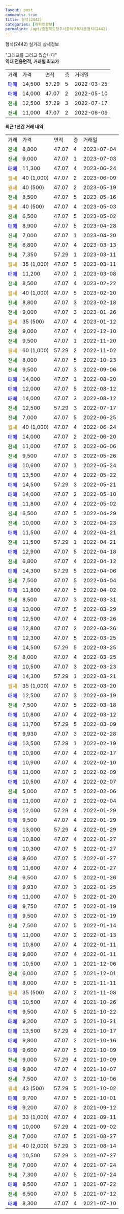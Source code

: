 ```yaml
---
layout: post
comments: true
title: 형석(2442)
categories: [아파트정보]
permalink: /apt/충청북도청주시흥덕구복대동형석(2442)
---
```


형석(2442) 실거래 상세정보

<script type="text/javascript">
  google.charts.load('current', {'packages':['line', 'corechart']});
  google.charts.setOnLoadCallback(drawChart);

  function drawChart() {
    var data = new google.visualization.DataTable();
    data.addColumn('date', '거래일');
    data.addColumn('number', "매매");
    data.addColumn('number', "전세");
    data.addColumn('number', "전매");

    data.addRows([[new Date(Date.parse("2023-07-04")), null, 8800, null], [new Date(Date.parse("2023-07-03")), null, 9000, null], [new Date(Date.parse("2023-06-24")), 11300, null, null], [new Date(Date.parse("2023-06-09")), null, null, null], [new Date(Date.parse("2023-05-19")), null, null, null], [new Date(Date.parse("2023-05-16")), null, 8500, null], [new Date(Date.parse("2023-05-03")), null, null, null], [new Date(Date.parse("2023-05-02")), null, 6500, null], [new Date(Date.parse("2023-04-28")), 8900, null, null], [new Date(Date.parse("2023-04-20")), null, 7000, null], [new Date(Date.parse("2023-03-13")), null, 6800, null], [new Date(Date.parse("2023-03-11")), null, 7350, null], [new Date(Date.parse("2023-03-11")), null, null, null], [new Date(Date.parse("2023-03-08")), 11200, null, null], [new Date(Date.parse("2023-02-22")), null, 8500, null], [new Date(Date.parse("2023-02-20")), null, null, null], [new Date(Date.parse("2023-02-18")), null, 8800, null], [new Date(Date.parse("2023-01-26")), null, 9000, null], [new Date(Date.parse("2023-01-12")), null, null, null], [new Date(Date.parse("2022-12-10")), null, 9000, null], [new Date(Date.parse("2022-11-20")), null, 9500, null], [new Date(Date.parse("2022-11-02")), null, null, null], [new Date(Date.parse("2022-10-23")), null, 8000, null], [new Date(Date.parse("2022-09-06")), null, 9500, null], [new Date(Date.parse("2022-08-20")), 14000, null, null], [new Date(Date.parse("2022-08-12")), 12000, null, null], [new Date(Date.parse("2022-08-12")), 14000, null, null], [new Date(Date.parse("2022-07-17")), null, 12500, null], [new Date(Date.parse("2022-06-25")), null, 7000, null], [new Date(Date.parse("2022-06-24")), null, null, null], [new Date(Date.parse("2022-06-20")), 14000, null, null], [new Date(Date.parse("2022-06-06")), null, 11000, null], [new Date(Date.parse("2022-05-26")), null, 9500, null], [new Date(Date.parse("2022-05-24")), 10600, null, null], [new Date(Date.parse("2022-05-22")), 13500, null, null], [new Date(Date.parse("2022-05-21")), 14500, null, null], [new Date(Date.parse("2022-05-10")), 14000, null, null], [new Date(Date.parse("2022-05-02")), 11800, null, null], [new Date(Date.parse("2022-04-29")), null, 6500, null], [new Date(Date.parse("2022-04-23")), null, 10000, null], [new Date(Date.parse("2022-04-21")), 11500, null, null], [new Date(Date.parse("2022-04-21")), null, 11500, null], [new Date(Date.parse("2022-04-18")), 12900, null, null], [new Date(Date.parse("2022-04-12")), null, 6800, null], [new Date(Date.parse("2022-04-06")), 14300, null, null], [new Date(Date.parse("2022-04-04")), null, 7500, null], [new Date(Date.parse("2022-04-02")), 11800, null, null], [new Date(Date.parse("2022-03-31")), null, 8500, null], [new Date(Date.parse("2022-03-29")), 13000, null, null], [new Date(Date.parse("2022-03-26")), 12500, null, null], [new Date(Date.parse("2022-03-26")), 12800, null, null], [new Date(Date.parse("2022-03-25")), 12300, null, null], [new Date(Date.parse("2022-03-25")), 14500, null, null], [new Date(Date.parse("2022-03-25")), null, 8000, null], [new Date(Date.parse("2022-03-23")), 10500, null, null], [new Date(Date.parse("2022-03-21")), 14300, null, null], [new Date(Date.parse("2022-03-20")), null, null, null], [new Date(Date.parse("2022-03-19")), 12500, null, null], [new Date(Date.parse("2022-03-18")), null, 7500, null], [new Date(Date.parse("2022-03-12")), 10800, null, null], [new Date(Date.parse("2022-03-09")), 11700, null, null], [new Date(Date.parse("2022-02-28")), 9930, null, null], [new Date(Date.parse("2022-02-19")), 13500, null, null], [new Date(Date.parse("2022-02-17")), 10900, null, null], [new Date(Date.parse("2022-02-10")), 10900, null, null], [new Date(Date.parse("2022-02-09")), 11000, null, null], [new Date(Date.parse("2022-02-07")), 10500, null, null], [new Date(Date.parse("2022-02-06")), null, 5000, null], [new Date(Date.parse("2022-02-04")), 11000, null, null], [new Date(Date.parse("2022-01-29")), 12000, null, null], [new Date(Date.parse("2022-01-29")), 9500, null, null], [new Date(Date.parse("2022-01-29")), 13000, null, null], [new Date(Date.parse("2022-01-27")), 10800, null, null], [new Date(Date.parse("2022-01-27")), 10300, null, null], [new Date(Date.parse("2022-01-27")), 9600, null, null], [new Date(Date.parse("2022-01-27")), 11600, null, null], [new Date(Date.parse("2022-01-26")), null, 6500, null], [new Date(Date.parse("2022-01-25")), 9930, null, null], [new Date(Date.parse("2022-01-20")), 11000, null, null], [new Date(Date.parse("2022-01-19")), 9750, null, null], [new Date(Date.parse("2022-01-19")), 9500, null, null], [new Date(Date.parse("2022-01-14")), null, 7500, null], [new Date(Date.parse("2022-01-13")), 11000, null, null], [new Date(Date.parse("2022-01-11")), 10800, null, null], [new Date(Date.parse("2022-01-11")), 9800, null, null], [new Date(Date.parse("2021-12-06")), 10500, null, null], [new Date(Date.parse("2021-12-01")), null, 6000, null], [new Date(Date.parse("2021-11-11")), 8000, null, null], [new Date(Date.parse("2021-11-08")), null, null, null], [new Date(Date.parse("2021-10-26")), 10500, null, null], [new Date(Date.parse("2021-10-22")), 9500, null, null], [new Date(Date.parse("2021-10-21")), 9200, null, null], [new Date(Date.parse("2021-10-17")), 13500, null, null], [new Date(Date.parse("2021-10-16")), 9800, null, null], [new Date(Date.parse("2021-10-09")), 9600, null, null], [new Date(Date.parse("2021-10-09")), null, 9000, null], [new Date(Date.parse("2021-10-07")), 9800, null, null], [new Date(Date.parse("2021-10-06")), null, 7500, null], [new Date(Date.parse("2021-10-02")), null, null, null], [new Date(Date.parse("2021-10-01")), 9700, null, null], [new Date(Date.parse("2021-09-12")), 9200, null, null], [new Date(Date.parse("2021-09-11")), null, null, null], [new Date(Date.parse("2021-09-02")), 10000, null, null], [new Date(Date.parse("2021-08-27")), null, 7000, null], [new Date(Date.parse("2021-08-14")), null, null, null], [new Date(Date.parse("2021-07-27")), 10500, null, null], [new Date(Date.parse("2021-07-24")), null, 7000, null], [new Date(Date.parse("2021-07-24")), null, 7300, null], [new Date(Date.parse("2021-07-22")), 9500, null, null], [new Date(Date.parse("2021-07-12")), null, 6500, null], [new Date(Date.parse("2021-07-10")), 8300, null, null]]);

    var options = {
      hAxis: {
        format: 'yyyy/MM/dd'
      },    
      lineWidth: 0,
      pointsVisible: true,    
      title: '최근 1년간 유형별 실거래가 분포',
      legend: { position: 'bottom' }
    };

    var formatter = new google.visualization.NumberFormat({pattern:'###,###'} );
    formatter.format(data, 1);
    formatter.format(data, 2);
    
    setTimeout(function() {
        var chart = new google.visualization.LineChart(document.getElementById('columnchart_material'));
        chart.draw(data, (options));
        document.getElementById('loading').style.display = 'none';
    }, 200);
  }
</script>


<div id="loading" style="z-index:20; display: block; margin-left: 0px">"그래프를 그리고 있습니다"</div>
<div id="columnchart_material" style="width: 95%; margin-left: 0px; display: block"></div>
<!-- contents start -->
<b>역대 전용면적, 거래별 최고가</b>
<table class="sortable">
    <tr>
      <td>거래</td>
      <td>가격</td>
      <td>면적</td>
      <td>층</td>
      <td>거래일</td>
    </tr>
        <tr>
          <td><a style="color: blue">매매</a></td>
          <td>14,500</td>
          <td>57.29</td>
          <td>5</td>
          <td>2022-03-25</td>
        </tr>            <tr>
          <td><a style="color: blue">매매</a></td>
          <td>14,000</td>
          <td>47.07</td>
          <td>2</td>
          <td>2022-05-10</td>
        </tr>        
        <tr>
              <td><a style="color: darkgreen">전세</a></td>
              <td>12,500</td>
              <td>57.29</td>
              <td>3</td>
              <td>2022-07-17</td>
            </tr>            <tr>
              <td><a style="color: darkgreen">전세</a></td>
              <td>11,000</td>
              <td>47.07</td>
              <td>2</td>
              <td>2022-06-06</td>
            </tr>        
    
</table>

<b>최근 1년간 거래 내역</b>

<table class="sortable">
    <tr>
      <td>거래</td>
      <td>가격</td>
      <td>면적</td>
      <td>층</td>
      <td>거래일</td>
    </tr>
    <tr>
      <td><a style="color: darkgreen">전세</a></td>
      <td>8,800</td>
      <td>47.07</td>
      <td>4</td>
      <td>2023-07-04</td>
    </tr>          <tr>
      <td><a style="color: darkgreen">전세</a></td>
      <td>9,000</td>
      <td>47.07</td>
      <td>1</td>
      <td>2023-07-03</td>
    </tr>          <tr>
      <td><a style="color: blue">매매</a></td>
      <td>11,300</td>
      <td>47.07</td>
      <td>4</td>
      <td>2023-06-24</td>
    </tr>          <tr>
      <td><a style="color: darkgoldenrod">월세</a></td>
      <td>40 (1,000)</td>
      <td>47.07</td>
      <td>2</td>
      <td>2023-06-09</td>
    </tr>          <tr>
      <td><a style="color: darkgoldenrod">월세</a></td>
      <td>40 (500)</td>
      <td>47.07</td>
      <td>2</td>
      <td>2023-05-19</td>
    </tr>          <tr>
      <td><a style="color: darkgreen">전세</a></td>
      <td>8,500</td>
      <td>47.07</td>
      <td>5</td>
      <td>2023-05-16</td>
    </tr>          <tr>
      <td><a style="color: darkgoldenrod">월세</a></td>
      <td>40 (500)</td>
      <td>47.07</td>
      <td>4</td>
      <td>2023-05-03</td>
    </tr>          <tr>
      <td><a style="color: darkgreen">전세</a></td>
      <td>6,500</td>
      <td>47.07</td>
      <td>5</td>
      <td>2023-05-02</td>
    </tr>          <tr>
      <td><a style="color: blue">매매</a></td>
      <td>8,900</td>
      <td>47.07</td>
      <td>5</td>
      <td>2023-04-28</td>
    </tr>          <tr>
      <td><a style="color: darkgreen">전세</a></td>
      <td>7,000</td>
      <td>47.07</td>
      <td>1</td>
      <td>2023-04-20</td>
    </tr>          <tr>
      <td><a style="color: darkgreen">전세</a></td>
      <td>6,800</td>
      <td>47.07</td>
      <td>4</td>
      <td>2023-03-13</td>
    </tr>          <tr>
      <td><a style="color: darkgreen">전세</a></td>
      <td>7,350</td>
      <td>57.29</td>
      <td>1</td>
      <td>2023-03-11</td>
    </tr>          <tr>
      <td><a style="color: darkgoldenrod">월세</a></td>
      <td>35 (1,000)</td>
      <td>47.07</td>
      <td>5</td>
      <td>2023-03-11</td>
    </tr>          <tr>
      <td><a style="color: blue">매매</a></td>
      <td>11,200</td>
      <td>47.07</td>
      <td>2</td>
      <td>2023-03-08</td>
    </tr>          <tr>
      <td><a style="color: darkgreen">전세</a></td>
      <td>8,500</td>
      <td>47.07</td>
      <td>4</td>
      <td>2023-02-22</td>
    </tr>          <tr>
      <td><a style="color: darkgoldenrod">월세</a></td>
      <td>40 (1,000)</td>
      <td>47.07</td>
      <td>5</td>
      <td>2023-02-20</td>
    </tr>          <tr>
      <td><a style="color: darkgreen">전세</a></td>
      <td>8,800</td>
      <td>47.07</td>
      <td>3</td>
      <td>2023-02-18</td>
    </tr>          <tr>
      <td><a style="color: darkgreen">전세</a></td>
      <td>9,000</td>
      <td>47.07</td>
      <td>3</td>
      <td>2023-01-26</td>
    </tr>          <tr>
      <td><a style="color: darkgoldenrod">월세</a></td>
      <td>35 (500)</td>
      <td>47.07</td>
      <td>4</td>
      <td>2023-01-12</td>
    </tr>          <tr>
      <td><a style="color: darkgreen">전세</a></td>
      <td>9,000</td>
      <td>47.07</td>
      <td>4</td>
      <td>2022-12-10</td>
    </tr>          <tr>
      <td><a style="color: darkgreen">전세</a></td>
      <td>9,500</td>
      <td>47.07</td>
      <td>1</td>
      <td>2022-11-20</td>
    </tr>          <tr>
      <td><a style="color: darkgoldenrod">월세</a></td>
      <td>60 (1,000)</td>
      <td>57.29</td>
      <td>2</td>
      <td>2022-11-02</td>
    </tr>          <tr>
      <td><a style="color: darkgreen">전세</a></td>
      <td>8,000</td>
      <td>47.07</td>
      <td>5</td>
      <td>2022-10-23</td>
    </tr>          <tr>
      <td><a style="color: darkgreen">전세</a></td>
      <td>9,500</td>
      <td>47.07</td>
      <td>3</td>
      <td>2022-09-06</td>
    </tr>          <tr>
      <td><a style="color: blue">매매</a></td>
      <td>14,000</td>
      <td>47.07</td>
      <td>1</td>
      <td>2022-08-20</td>
    </tr>          <tr>
      <td><a style="color: blue">매매</a></td>
      <td>12,000</td>
      <td>47.07</td>
      <td>5</td>
      <td>2022-08-12</td>
    </tr>          <tr>
      <td><a style="color: blue">매매</a></td>
      <td>14,000</td>
      <td>47.07</td>
      <td>3</td>
      <td>2022-08-12</td>
    </tr>          <tr>
      <td><a style="color: darkgreen">전세</a></td>
      <td>12,500</td>
      <td>57.29</td>
      <td>3</td>
      <td>2022-07-17</td>
    </tr>          <tr>
      <td><a style="color: darkgreen">전세</a></td>
      <td>7,000</td>
      <td>47.07</td>
      <td>5</td>
      <td>2022-06-25</td>
    </tr>          <tr>
      <td><a style="color: darkgoldenrod">월세</a></td>
      <td>40 (1,000)</td>
      <td>47.07</td>
      <td>4</td>
      <td>2022-06-24</td>
    </tr>          <tr>
      <td><a style="color: blue">매매</a></td>
      <td>14,000</td>
      <td>47.07</td>
      <td>2</td>
      <td>2022-06-20</td>
    </tr>          <tr>
      <td><a style="color: darkgreen">전세</a></td>
      <td>11,000</td>
      <td>47.07</td>
      <td>2</td>
      <td>2022-06-06</td>
    </tr>          <tr>
      <td><a style="color: darkgreen">전세</a></td>
      <td>9,500</td>
      <td>47.07</td>
      <td>3</td>
      <td>2022-05-26</td>
    </tr>          <tr>
      <td><a style="color: blue">매매</a></td>
      <td>10,600</td>
      <td>47.07</td>
      <td>1</td>
      <td>2022-05-24</td>
    </tr>          <tr>
      <td><a style="color: blue">매매</a></td>
      <td>13,500</td>
      <td>47.07</td>
      <td>4</td>
      <td>2022-05-22</td>
    </tr>          <tr>
      <td><a style="color: blue">매매</a></td>
      <td>14,500</td>
      <td>57.29</td>
      <td>3</td>
      <td>2022-05-21</td>
    </tr>          <tr>
      <td><a style="color: blue">매매</a></td>
      <td>14,000</td>
      <td>47.07</td>
      <td>2</td>
      <td>2022-05-10</td>
    </tr>          <tr>
      <td><a style="color: blue">매매</a></td>
      <td>11,800</td>
      <td>47.07</td>
      <td>4</td>
      <td>2022-05-02</td>
    </tr>          <tr>
      <td><a style="color: darkgreen">전세</a></td>
      <td>6,500</td>
      <td>47.07</td>
      <td>5</td>
      <td>2022-04-29</td>
    </tr>          <tr>
      <td><a style="color: darkgreen">전세</a></td>
      <td>10,000</td>
      <td>47.07</td>
      <td>3</td>
      <td>2022-04-23</td>
    </tr>          <tr>
      <td><a style="color: blue">매매</a></td>
      <td>11,500</td>
      <td>47.07</td>
      <td>4</td>
      <td>2022-04-21</td>
    </tr>          <tr>
      <td><a style="color: darkgreen">전세</a></td>
      <td>11,500</td>
      <td>57.29</td>
      <td>1</td>
      <td>2022-04-21</td>
    </tr>          <tr>
      <td><a style="color: blue">매매</a></td>
      <td>12,900</td>
      <td>47.07</td>
      <td>5</td>
      <td>2022-04-18</td>
    </tr>          <tr>
      <td><a style="color: darkgreen">전세</a></td>
      <td>6,800</td>
      <td>47.07</td>
      <td>4</td>
      <td>2022-04-12</td>
    </tr>          <tr>
      <td><a style="color: blue">매매</a></td>
      <td>14,300</td>
      <td>57.29</td>
      <td>5</td>
      <td>2022-04-06</td>
    </tr>          <tr>
      <td><a style="color: darkgreen">전세</a></td>
      <td>7,500</td>
      <td>47.07</td>
      <td>5</td>
      <td>2022-04-04</td>
    </tr>          <tr>
      <td><a style="color: blue">매매</a></td>
      <td>11,800</td>
      <td>47.07</td>
      <td>5</td>
      <td>2022-04-02</td>
    </tr>          <tr>
      <td><a style="color: darkgreen">전세</a></td>
      <td>8,500</td>
      <td>47.07</td>
      <td>3</td>
      <td>2022-03-31</td>
    </tr>          <tr>
      <td><a style="color: blue">매매</a></td>
      <td>13,000</td>
      <td>47.07</td>
      <td>5</td>
      <td>2022-03-29</td>
    </tr>          <tr>
      <td><a style="color: blue">매매</a></td>
      <td>12,500</td>
      <td>47.07</td>
      <td>4</td>
      <td>2022-03-26</td>
    </tr>          <tr>
      <td><a style="color: blue">매매</a></td>
      <td>12,800</td>
      <td>47.07</td>
      <td>2</td>
      <td>2022-03-26</td>
    </tr>          <tr>
      <td><a style="color: blue">매매</a></td>
      <td>12,300</td>
      <td>47.07</td>
      <td>5</td>
      <td>2022-03-25</td>
    </tr>          <tr>
      <td><a style="color: blue">매매</a></td>
      <td>14,500</td>
      <td>57.29</td>
      <td>5</td>
      <td>2022-03-25</td>
    </tr>          <tr>
      <td><a style="color: darkgreen">전세</a></td>
      <td>8,000</td>
      <td>47.07</td>
      <td>4</td>
      <td>2022-03-25</td>
    </tr>          <tr>
      <td><a style="color: blue">매매</a></td>
      <td>10,500</td>
      <td>47.07</td>
      <td>3</td>
      <td>2022-03-23</td>
    </tr>          <tr>
      <td><a style="color: blue">매매</a></td>
      <td>14,300</td>
      <td>57.29</td>
      <td>1</td>
      <td>2022-03-21</td>
    </tr>          <tr>
      <td><a style="color: darkgoldenrod">월세</a></td>
      <td>35 (1,000)</td>
      <td>47.07</td>
      <td>5</td>
      <td>2022-03-20</td>
    </tr>          <tr>
      <td><a style="color: blue">매매</a></td>
      <td>12,500</td>
      <td>47.07</td>
      <td>3</td>
      <td>2022-03-19</td>
    </tr>          <tr>
      <td><a style="color: darkgreen">전세</a></td>
      <td>7,500</td>
      <td>47.07</td>
      <td>5</td>
      <td>2022-03-18</td>
    </tr>          <tr>
      <td><a style="color: blue">매매</a></td>
      <td>10,800</td>
      <td>47.07</td>
      <td>4</td>
      <td>2022-03-12</td>
    </tr>          <tr>
      <td><a style="color: blue">매매</a></td>
      <td>11,700</td>
      <td>57.29</td>
      <td>5</td>
      <td>2022-03-09</td>
    </tr>          <tr>
      <td><a style="color: blue">매매</a></td>
      <td>9,930</td>
      <td>47.07</td>
      <td>3</td>
      <td>2022-02-28</td>
    </tr>          <tr>
      <td><a style="color: blue">매매</a></td>
      <td>13,500</td>
      <td>57.29</td>
      <td>1</td>
      <td>2022-02-19</td>
    </tr>          <tr>
      <td><a style="color: blue">매매</a></td>
      <td>10,900</td>
      <td>47.07</td>
      <td>4</td>
      <td>2022-02-17</td>
    </tr>          <tr>
      <td><a style="color: blue">매매</a></td>
      <td>10,900</td>
      <td>47.07</td>
      <td>4</td>
      <td>2022-02-10</td>
    </tr>          <tr>
      <td><a style="color: blue">매매</a></td>
      <td>11,000</td>
      <td>47.07</td>
      <td>2</td>
      <td>2022-02-09</td>
    </tr>          <tr>
      <td><a style="color: blue">매매</a></td>
      <td>10,500</td>
      <td>47.07</td>
      <td>4</td>
      <td>2022-02-07</td>
    </tr>          <tr>
      <td><a style="color: darkgreen">전세</a></td>
      <td>5,000</td>
      <td>47.07</td>
      <td>5</td>
      <td>2022-02-06</td>
    </tr>          <tr>
      <td><a style="color: blue">매매</a></td>
      <td>11,000</td>
      <td>47.07</td>
      <td>2</td>
      <td>2022-02-04</td>
    </tr>          <tr>
      <td><a style="color: blue">매매</a></td>
      <td>12,000</td>
      <td>57.29</td>
      <td>4</td>
      <td>2022-01-29</td>
    </tr>          <tr>
      <td><a style="color: blue">매매</a></td>
      <td>9,500</td>
      <td>47.07</td>
      <td>4</td>
      <td>2022-01-29</td>
    </tr>          <tr>
      <td><a style="color: blue">매매</a></td>
      <td>13,000</td>
      <td>57.29</td>
      <td>4</td>
      <td>2022-01-29</td>
    </tr>          <tr>
      <td><a style="color: blue">매매</a></td>
      <td>10,800</td>
      <td>47.07</td>
      <td>4</td>
      <td>2022-01-27</td>
    </tr>          <tr>
      <td><a style="color: blue">매매</a></td>
      <td>10,300</td>
      <td>47.07</td>
      <td>5</td>
      <td>2022-01-27</td>
    </tr>          <tr>
      <td><a style="color: blue">매매</a></td>
      <td>9,600</td>
      <td>47.07</td>
      <td>5</td>
      <td>2022-01-27</td>
    </tr>          <tr>
      <td><a style="color: blue">매매</a></td>
      <td>11,600</td>
      <td>47.07</td>
      <td>4</td>
      <td>2022-01-27</td>
    </tr>          <tr>
      <td><a style="color: darkgreen">전세</a></td>
      <td>6,500</td>
      <td>47.07</td>
      <td>5</td>
      <td>2022-01-26</td>
    </tr>          <tr>
      <td><a style="color: blue">매매</a></td>
      <td>9,930</td>
      <td>47.07</td>
      <td>3</td>
      <td>2022-01-25</td>
    </tr>          <tr>
      <td><a style="color: blue">매매</a></td>
      <td>11,000</td>
      <td>47.07</td>
      <td>5</td>
      <td>2022-01-20</td>
    </tr>          <tr>
      <td><a style="color: blue">매매</a></td>
      <td>9,750</td>
      <td>47.07</td>
      <td>5</td>
      <td>2022-01-19</td>
    </tr>          <tr>
      <td><a style="color: blue">매매</a></td>
      <td>9,500</td>
      <td>47.07</td>
      <td>3</td>
      <td>2022-01-19</td>
    </tr>          <tr>
      <td><a style="color: darkgreen">전세</a></td>
      <td>7,500</td>
      <td>47.07</td>
      <td>5</td>
      <td>2022-01-14</td>
    </tr>          <tr>
      <td><a style="color: blue">매매</a></td>
      <td>11,000</td>
      <td>47.07</td>
      <td>2</td>
      <td>2022-01-13</td>
    </tr>          <tr>
      <td><a style="color: blue">매매</a></td>
      <td>10,800</td>
      <td>47.07</td>
      <td>4</td>
      <td>2022-01-11</td>
    </tr>          <tr>
      <td><a style="color: blue">매매</a></td>
      <td>9,800</td>
      <td>47.07</td>
      <td>4</td>
      <td>2022-01-11</td>
    </tr>          <tr>
      <td><a style="color: blue">매매</a></td>
      <td>10,500</td>
      <td>47.07</td>
      <td>1</td>
      <td>2021-12-06</td>
    </tr>          <tr>
      <td><a style="color: darkgreen">전세</a></td>
      <td>6,000</td>
      <td>47.07</td>
      <td>5</td>
      <td>2021-12-01</td>
    </tr>          <tr>
      <td><a style="color: blue">매매</a></td>
      <td>8,000</td>
      <td>47.07</td>
      <td>5</td>
      <td>2021-11-11</td>
    </tr>          <tr>
      <td><a style="color: darkgoldenrod">월세</a></td>
      <td>35 (500)</td>
      <td>47.07</td>
      <td>2</td>
      <td>2021-11-08</td>
    </tr>          <tr>
      <td><a style="color: blue">매매</a></td>
      <td>10,500</td>
      <td>47.07</td>
      <td>4</td>
      <td>2021-10-26</td>
    </tr>          <tr>
      <td><a style="color: blue">매매</a></td>
      <td>9,500</td>
      <td>47.07</td>
      <td>5</td>
      <td>2021-10-22</td>
    </tr>          <tr>
      <td><a style="color: blue">매매</a></td>
      <td>9,200</td>
      <td>47.07</td>
      <td>3</td>
      <td>2021-10-21</td>
    </tr>          <tr>
      <td><a style="color: blue">매매</a></td>
      <td>13,500</td>
      <td>57.29</td>
      <td>4</td>
      <td>2021-10-17</td>
    </tr>          <tr>
      <td><a style="color: blue">매매</a></td>
      <td>9,800</td>
      <td>47.07</td>
      <td>2</td>
      <td>2021-10-16</td>
    </tr>          <tr>
      <td><a style="color: blue">매매</a></td>
      <td>9,600</td>
      <td>47.07</td>
      <td>5</td>
      <td>2021-10-09</td>
    </tr>          <tr>
      <td><a style="color: darkgreen">전세</a></td>
      <td>9,000</td>
      <td>57.29</td>
      <td>4</td>
      <td>2021-10-09</td>
    </tr>          <tr>
      <td><a style="color: blue">매매</a></td>
      <td>9,800</td>
      <td>47.07</td>
      <td>4</td>
      <td>2021-10-07</td>
    </tr>          <tr>
      <td><a style="color: darkgreen">전세</a></td>
      <td>7,500</td>
      <td>47.07</td>
      <td>3</td>
      <td>2021-10-06</td>
    </tr>          <tr>
      <td><a style="color: darkgoldenrod">월세</a></td>
      <td>43 (500)</td>
      <td>57.29</td>
      <td>5</td>
      <td>2021-10-02</td>
    </tr>          <tr>
      <td><a style="color: blue">매매</a></td>
      <td>9,700</td>
      <td>47.07</td>
      <td>5</td>
      <td>2021-10-01</td>
    </tr>          <tr>
      <td><a style="color: blue">매매</a></td>
      <td>9,200</td>
      <td>47.07</td>
      <td>3</td>
      <td>2021-09-12</td>
    </tr>          <tr>
      <td><a style="color: darkgoldenrod">월세</a></td>
      <td>33 (1,000)</td>
      <td>47.07</td>
      <td>4</td>
      <td>2021-09-11</td>
    </tr>          <tr>
      <td><a style="color: blue">매매</a></td>
      <td>10,000</td>
      <td>57.29</td>
      <td>4</td>
      <td>2021-09-02</td>
    </tr>          <tr>
      <td><a style="color: darkgreen">전세</a></td>
      <td>7,000</td>
      <td>47.07</td>
      <td>5</td>
      <td>2021-08-27</td>
    </tr>          <tr>
      <td><a style="color: darkgoldenrod">월세</a></td>
      <td>40 (2,000)</td>
      <td>57.29</td>
      <td>3</td>
      <td>2021-08-14</td>
    </tr>          <tr>
      <td><a style="color: blue">매매</a></td>
      <td>10,500</td>
      <td>57.29</td>
      <td>3</td>
      <td>2021-07-27</td>
    </tr>          <tr>
      <td><a style="color: darkgreen">전세</a></td>
      <td>7,000</td>
      <td>47.07</td>
      <td>4</td>
      <td>2021-07-24</td>
    </tr>          <tr>
      <td><a style="color: darkgreen">전세</a></td>
      <td>7,300</td>
      <td>47.07</td>
      <td>5</td>
      <td>2021-07-24</td>
    </tr>          <tr>
      <td><a style="color: blue">매매</a></td>
      <td>9,500</td>
      <td>47.07</td>
      <td>1</td>
      <td>2021-07-22</td>
    </tr>          <tr>
      <td><a style="color: darkgreen">전세</a></td>
      <td>6,500</td>
      <td>47.07</td>
      <td>5</td>
      <td>2021-07-12</td>
    </tr>          <tr>
      <td><a style="color: blue">매매</a></td>
      <td>8,300</td>
      <td>47.07</td>
      <td>4</td>
      <td>2021-07-10</td>
    </tr>      </table>
<!-- contents end -->    

